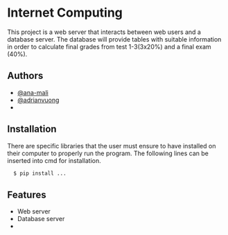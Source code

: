 
# Internet Computing 

This project is a web server that interacts between web users and a database server. The database will provide tables with suitable information in order to calculate final grades from test 1-3(3x20%) and a final exam (40%).


## Authors

- [@ana-mali](https://www.github.com/ana-mali)
- [@adrianvuong](https://github.com/adrianvuong)
- 



## Installation
There are specific libraries that the user must ensure to have installed on their computer to properly run the program. The following lines can be inserted into cmd for installation.

```bash
  $ pip install ... 

```
    
## Features

- Web server
- Database server
- 


